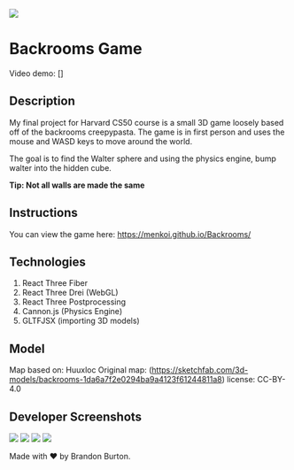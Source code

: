 <img src="https://i.imgur.com/cwLTOc4.png"/></a>

# Backrooms Game
Video demo: []

## Description
My final project for Harvard CS50 course is a small 3D game loosely based off of the backrooms creepypasta. The game is in first person and uses the mouse and WASD keys to move around the world. 

The goal is to find the Walter sphere and using the physics engine, bump walter into the hidden cube.

**Tip: Not all walls are made the same**

## Instructions
You can view the game here: https://menkoi.github.io/Backrooms/

## Technologies
1. React Three Fiber
2. React Three Drei (WebGL)
3. React Three Postprocessing
4. Cannon.js (Physics Engine)
5. GLTFJSX (importing 3D models)

## Model
Map based on: Huuxloc 
Original map: (https://sketchfab.com/3d-models/backrooms-1da6a7f2e0294ba9a4123f61244811a8)
license: CC-BY-4.0

## Developer Screenshots
<img src="https://i.imgur.com/ij50OKw.png"/>
<img src="https://i.imgur.com/X8jbq0D.png"/>
<img src="https://i.imgur.com/r9ZZTCP.png"/>
<img src="https://i.imgur.com/zFGw26T.png"/>

Made with ❤️ by Brandon Burton.

